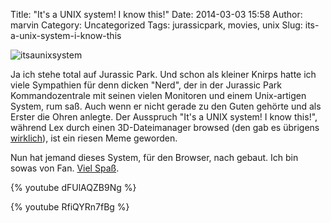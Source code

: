 Title: "It's a UNIX system! I know this!"
Date: 2014-03-03 15:58
Author: marvin
Category: Uncategorized
Tags: jurassicpark, movies, unix
Slug: its-a-unix-system-i-know-this

![itsaunixsystem]({filename}/images/itsaunixsystem.jpg)

Ja ich stehe total auf Jurassic Park. Und schon als kleiner Knirps hatte
ich viele Sympathien für denn dicken "Nerd", der in der Jurassic Park
Kommandozentrale mit seinen vielen Monitoren und einem Unix-artigen
System, rum saß. Auch wenn er nicht gerade zu den Guten gehörte und als
Erster die Ohren anlegte. Der Ausspruch "It's a UNIX system! I know
this!", während Lex durch einen 3D-Dateimanager browsed (den gab es
übrigens [wirklich](https://en.wikipedia.org/wiki/Fsn)), ist ein riesen
Meme geworden.

Nun hat jemand dieses System, für den Browser, nach gebaut. Ich bin
sowas von Fan. [Viel Spaß](http://www.jurassicsystems.com/).

{% youtube dFUlAQZB9Ng %}

{% youtube RfiQYRn7fBg %}

